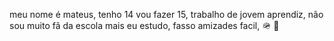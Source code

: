 meu nome é mateus,
tenho 14 vou fazer 15,
trabalho de jovem aprendiz,
não sou muito fã da escola mais eu estudo,
fasso amizades facil,
🪖 🖤
